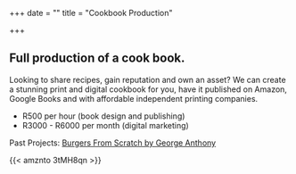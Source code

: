 +++
date = ""
title = "Cookbook Production"

+++
## Full production of a cook book.

Looking to share recipes, gain reputation and own an asset? We can create a stunning print and digital cookbook for you, have it published on Amazon, Google Books and with affordable independent printing companies.

* R500 per hour (book design and publishing)
* R3000 - R6000 per month (digital marketing)

Past Projects: [Burgers From Scratch by George Anthony](https://burgersfromscratch.company.site/)

{{< amznto 3tMH8qn >}}